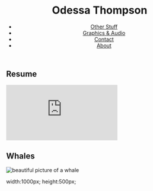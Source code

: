 	
<head>
	<title> Odessa Emmanuelle Thompson </title>
	<link rel="stylesheet" type="text/css" href="main.css">
<head>
	
<header>
	<h1>Odessa Thompson</h1>
	<div class="navigation">	
		<nav>
			<ul>
				<li><a style="" href="news.asp"> Other Stuff </a></li>
  				<li><a href="news.asp">Graphics & Audio</a></li>
  				<li><a href="contact.asp">Contact</a></li>
  				<li><a href="about.asp">About</a></li>
			</ul>
		</nav>
	</div>

</header>
<body>
	<h2 class="textmain">Resume</h2>
	<iframe src="https://docs.google.com/document/d/1TzAaMBRqJgXjeM7PX0FmfZh1uKlzwnDknbMPrYt4--A/edit?usp=sharing" style=" margin: auto;" frameborder="0"></iframe>
	<h2 class="textmain">Whales</h2>
	<img src="http://www.slate.com/content/dam/slate/articles/video/video/2016/11/whales_swimming_off_new_york_city_tracked_by_scientists_video/whalehellothere.jpg.CROP.promo-xlarge2.jpg" alt="beautiful picture of a whale">
	
	
width:1000px; height:500px;

	
</body>



